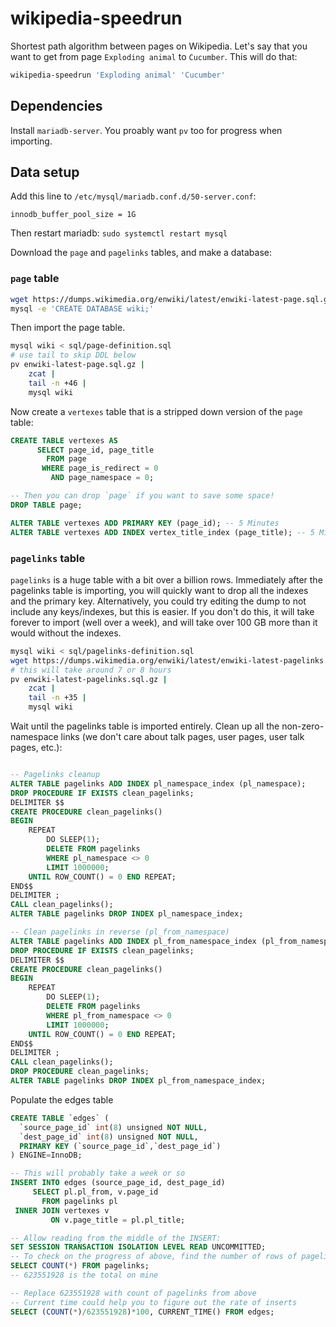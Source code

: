 # wikipedia-speedrun

Shortest path algorithm between pages on Wikipedia. Let's say that you want to get from page `Exploding animal` to `Cucumber`. This will do that:

```sh
wikipedia-speedrun 'Exploding animal' 'Cucumber'
```

## Dependencies

Install `mariadb-server`. You proably want `pv` too for progress when importing.
## Data setup

Add this line to `/etc/mysql/mariadb.conf.d/50-server.conf`:

```
innodb_buffer_pool_size = 1G
```

Then restart mariadb: `sudo systemctl restart mysql`

Download the `page` and `pagelinks` tables, and make a database:

### `page` table

```bash
wget https://dumps.wikimedia.org/enwiki/latest/enwiki-latest-page.sql.gz
mysql -e 'CREATE DATABASE wiki;'
```

Then import the page table.

```sh
mysql wiki < sql/page-definition.sql
# use tail to skip DDL below
pv enwiki-latest-page.sql.gz |
    zcat |
    tail -n +46 |
    mysql wiki
```

Now create a `vertexes` table that is a stripped down version of the `page` table:

```sql
CREATE TABLE vertexes AS
      SELECT page_id, page_title
        FROM page
       WHERE page_is_redirect = 0
         AND page_namespace = 0;

-- Then you can drop `page` if you want to save some space!
DROP TABLE page;

ALTER TABLE vertexes ADD PRIMARY KEY (page_id); -- 5 Minutes
ALTER TABLE vertexes ADD INDEX vertex_title_index (page_title); -- 5 Minutes
```

### `pagelinks` table

`pagelinks` is a huge table with a bit over a billion rows. Immediately after the pagelinks table is importing, you will quickly want to drop all the indexes and the primary key. Alternatively, you could try editing the dump to not include any keys/indexes, but this is easier. If you don't do this, it will take forever to import (well over a week), and will take over 100 GB more than it would without the indexes.

```sh
mysql wiki < sql/pagelinks-definition.sql
wget https://dumps.wikimedia.org/enwiki/latest/enwiki-latest-pagelinks.sql.gz
# this will take around 7 or 8 hours
pv enwiki-latest-pagelinks.sql.gz |
    zcat |
    tail -n +35 |
    mysql wiki
```

Wait until the pagelinks table is imported entirely. Clean up all the non-zero-namespace links (we don't care about talk pages, user pages, user talk pages, etc.):

```sql

-- Pagelinks cleanup
ALTER TABLE pagelinks ADD INDEX pl_namespace_index (pl_namespace);
DROP PROCEDURE IF EXISTS clean_pagelinks;
DELIMITER $$
CREATE PROCEDURE clean_pagelinks()
BEGIN
    REPEAT
        DO SLEEP(1);
        DELETE FROM pagelinks
        WHERE pl_namespace <> 0
        LIMIT 1000000;
    UNTIL ROW_COUNT() = 0 END REPEAT;
END$$
DELIMITER ;
CALL clean_pagelinks();
ALTER TABLE pagelinks DROP INDEX pl_namespace_index;

-- Clean pagelinks in reverse (pl_from_namespace)
ALTER TABLE pagelinks ADD INDEX pl_from_namespace_index (pl_from_namespace);
DROP PROCEDURE IF EXISTS clean_pagelinks;
DELIMITER $$
CREATE PROCEDURE clean_pagelinks()
BEGIN
    REPEAT
        DO SLEEP(1);
        DELETE FROM pagelinks
        WHERE pl_from_namespace <> 0
        LIMIT 1000000;
    UNTIL ROW_COUNT() = 0 END REPEAT;
END$$
DELIMITER ;
CALL clean_pagelinks();
DROP PROCEDURE clean_pagelinks;
ALTER TABLE pagelinks DROP INDEX pl_from_namespace_index;
```

Populate the edges table

```sql
CREATE TABLE `edges` (
  `source_page_id` int(8) unsigned NOT NULL,
  `dest_page_id` int(8) unsigned NOT NULL,
  PRIMARY KEY (`source_page_id`,`dest_page_id`)
) ENGINE=InnoDB;

-- This will probably take a week or so
INSERT INTO edges (source_page_id, dest_page_id)
     SELECT pl.pl_from, v.page_id
       FROM pagelinks pl
 INNER JOIN vertexes v
         ON v.page_title = pl.pl_title;

-- Allow reading from the middle of the INSERT:
SET SESSION TRANSACTION ISOLATION LEVEL READ UNCOMMITTED;
-- To check on the progress of above, find the number of rows of pagelinks:
SELECT COUNT(*) FROM pagelinks;
-- 623551928 is the total on mine

-- Replace 623551928 with count of pagelinks from above
-- Current time could help you to figure out the rate of inserts
SELECT (COUNT(*)/623551928)*100, CURRENT_TIME() FROM edges;
```
